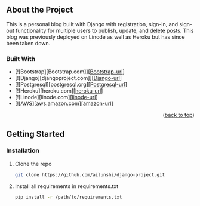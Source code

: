 ## About the Project

This is a personal blog built with Django with registration, sign-in, and sign-out functionality for multiple users to publish, update, and delete posts. This blog was previously deployed on Linode as well as Heroku but has since been taken down.

### Built With

* [![Bootstrap][Bootstrap.com]][[Bootstrap-url](https://getbootstrap.com/)]
* [![Django][djangoproject.com]][[Django-url](https://www.djangoproject.com/)]
* [![Postgresql][postgresql.org][[Postgresql-url](https://www.postgresql.org/)]
* [![Heroku][heroku.com][[heroku-url](https://www.heroku.com/)]
* [![Linode][linode.com][[linode-url](https://www.linode.com/)]
* [![AWS][aws.amazon.com][[amazon-url](https://aws.amazon.com/)]


<p align="right">(<a href="#readme-top">back to top</a>)</p>

## Getting Started

### Installation

1. Clone the repo
   ```sh
   git clone https://github.com/ailunshi/django-project.git
   ```
2. Install all requirements in requirements.txt
   ```sh
   pip install -r /path/to/requirements.txt
   ```


